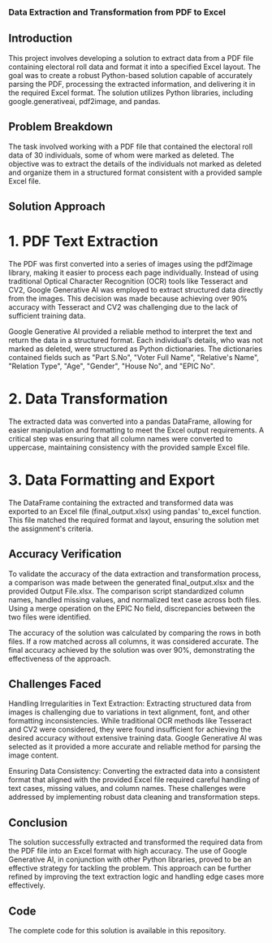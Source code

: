 ### Data Extraction and Transformation from PDF to Excel

## Introduction

This project involves developing a solution to extract data from a PDF file containing electoral roll data and format it into a specified Excel layout. The goal was to create a robust Python-based solution capable of accurately parsing the PDF, processing the extracted information, and delivering it in the required Excel format. The solution utilizes Python libraries, including google.generativeai, pdf2image, and pandas.

## Problem Breakdown

The task involved working with a PDF file that contained the electoral roll data of 30 individuals, some of whom were marked as deleted. The objective was to extract the details of the individuals not marked as deleted and organize them in a structured format consistent with a provided sample Excel file.

## Solution Approach

# 1. PDF Text Extraction
The PDF was first converted into a series of images using the pdf2image library, making it easier to process each page individually. Instead of using traditional Optical Character Recognition (OCR) tools like Tesseract and CV2, Google Generative AI was employed to extract structured data directly from the images. This decision was made because achieving over 90% accuracy with Tesseract and CV2 was challenging due to the lack of sufficient training data.

Google Generative AI provided a reliable method to interpret the text and return the data in a structured format. Each individual’s details, who was not marked as deleted, were structured as Python dictionaries. The dictionaries contained fields such as "Part S.No", "Voter Full Name", "Relative's Name", "Relation Type", "Age", "Gender", "House No", and "EPIC No".

# 2. Data Transformation
The extracted data was converted into a pandas DataFrame, allowing for easier manipulation and formatting to meet the Excel output requirements. A critical step was ensuring that all column names were converted to uppercase, maintaining consistency with the provided sample Excel file.

# 3. Data Formatting and Export
The DataFrame containing the extracted and transformed data was exported to an Excel file (final_output.xlsx) using pandas' to_excel function. This file matched the required format and layout, ensuring the solution met the assignment's criteria.

## Accuracy Verification
To validate the accuracy of the data extraction and transformation process, a comparison was made between the generated final_output.xlsx and the provided Output File.xlsx. The comparison script standardized column names, handled missing values, and normalized text case across both files. Using a merge operation on the EPIC No field, discrepancies between the two files were identified.

The accuracy of the solution was calculated by comparing the rows in both files. If a row matched across all columns, it was considered accurate. The final accuracy achieved by the solution was over 90%, demonstrating the effectiveness of the approach.

## Challenges Faced
Handling Irregularities in Text Extraction: Extracting structured data from images is challenging due to variations in text alignment, font, and other formatting inconsistencies. While traditional OCR methods like Tesseract and CV2 were considered, they were found insufficient for achieving the desired accuracy without extensive training data. Google Generative AI was selected as it provided a more accurate and reliable method for parsing the image content.

Ensuring Data Consistency: Converting the extracted data into a consistent format that aligned with the provided Excel file required careful handling of text cases, missing values, and column names. These challenges were addressed by implementing robust data cleaning and transformation steps.

## Conclusion
The solution successfully extracted and transformed the required data from the PDF file into an Excel format with high accuracy. The use of Google Generative AI, in conjunction with other Python libraries, proved to be an effective strategy for tackling the problem. This approach can be further refined by improving the text extraction logic and handling edge cases more effectively.

## Code
The complete code for this solution is available in this repository.
